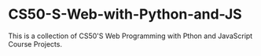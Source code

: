 # CS50-S-Web-with-Python-and-JS
This is a collection of CS50'S Web Programming with Pthon and JavaScript Course Projects.
